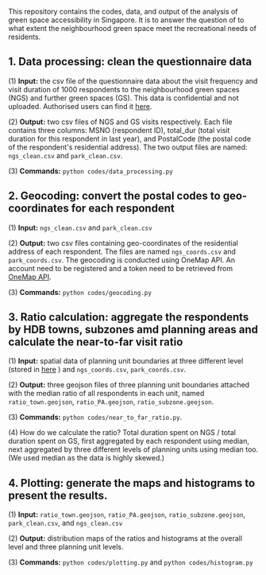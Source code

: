 This repository contains the codes, data, and output of the analysis of green space accessibility in Singapore. It is 
to answer the question of to what extent the neighbourhood green space meet the recreational needs of residents.

## 1. Data processing: clean the questionnaire data
   (1) **Input:** the csv file of the questionnaire data about the visit frequency and visit duration of 1000 respondents to 
         the neighbourhood green spaces \(NGS\) and further green spaces \(GS\). This data is confidential and not 
uploaded. Authorised users can find it [here](https://drive.google.com/drive/folders/1McIFiBo1b0_VTk6t1Nirh8N6gicDtNMF?usp=sharing).

   (2) **Output:** two csv files of NGS and GS visits respectively. Each file contains three columns:
MSNO \(respondent ID\), total_dur \(total visit duration for this respondent in last year\), and
PostalCode \(the postal code of the respondent's residential address). The two output files are named: `ngs_clean.csv`
and `park_clean.csv`.  

   (3) **Commands:** `python codes/data_processing.py`


## 2. Geocoding: convert the postal codes to geo-coordinates for each respondent
   (1) **Input:** `ngs_clean.csv` and `park_clean.csv`  

   (2) **Output:** two csv files containing geo-coordinates of the residential address of each respondent. The files are
named `ngs_coords.csv` and `park_coords.csv`. The geocoding is conducted using OneMap API. An account need to be
registered and a token need to be retrieved from [OneMap API](https://www.onemap.gov.sg/apidocs/).  

   (3) **Commands:** `python codes/geocoding.py`
 

## 3. Ratio calculation: aggregate the respondents by HDB towns, subzones amd planning areas and calculate the near-to-far visit ratio  
   (1) **Input:** spatial data of planning unit boundaries at three different level \(stored in [here](data/boundaries) \)
and `ngs_coords.csv`, `park_coords.csv`.  

   (2) **Output:** three geojson files of three planning unit boundaries attached with the median ratio of all respondents
in each unit, named `ratio_town.geojson`, `ratio_PA.geojson`, `ratio_subzone.geojson`.  

   (3) **Commands:** `python codes/near_to_far_ratio.py`.  

   (4) How do we calculate the ratio? Total duration spent on NGS / total duration spent on GS, first aggregated by each
respondent using median, next aggregated by three different levels of planning units using median too. \(We used median
as the data is highly skewed.)

## 4. Plotting: generate the maps and histograms to present the results.
   (1) **Input:** `ratio_town.geojson`, `ratio_PA.geojson`, `ratio_subzone.geojson`, `park_clean.csv`, and `ngs_clean.csv`  

   (2) **Output:** distribution maps of the ratios and histograms at the overall level and three planning unit levels.  

   (3) **Commands:** `python codes/plotting.py` and `python codes/histogram.py`  
